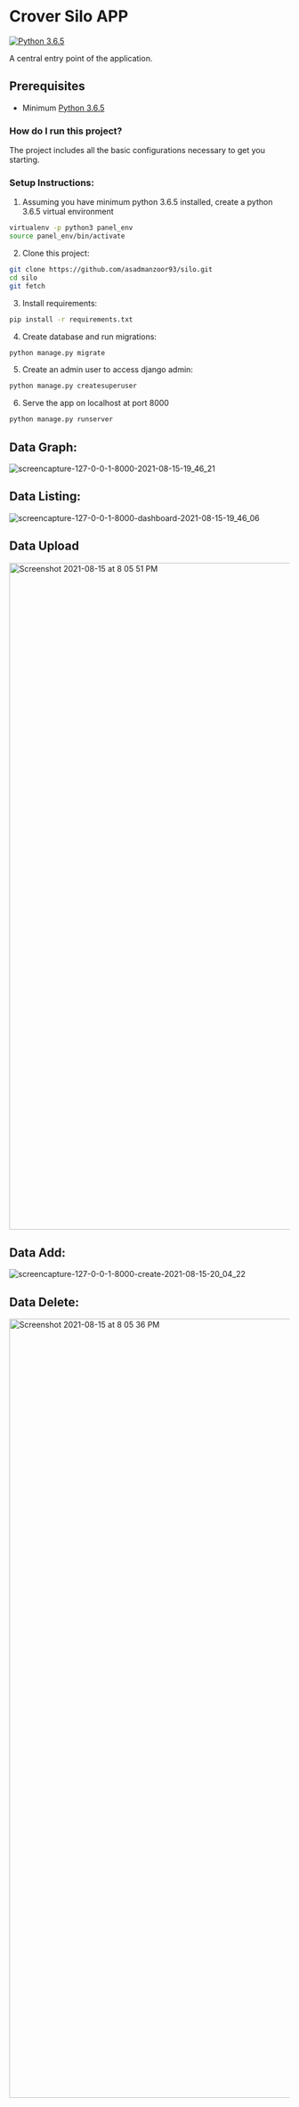 # Crover Silo APP

[![Python 3.6.5](https://img.shields.io/badge/python-3.6.5-blue.svg)](https://www.python.org/downloads/release/python-365/)

A central entry point of the application.

## Prerequisites

- Minimum [Python 3.6.5](https://docs.python.org/3/)

### How do I run this project?

The project includes all the basic configurations necessary to get you starting.

### Setup Instructions:

1. Assuming you have minimum python 3.6.5 installed, create a python 3.6.5 virtual environment

```bash
virtualenv -p python3 panel_env
source panel_env/bin/activate
```
2. Clone this project:

```bash
git clone https://github.com/asadmanzoor93/silo.git
cd silo
git fetch
```
3. Install requirements:

```bash
pip install -r requirements.txt
```
4. Create database and run migrations:

```bash
python manage.py migrate
```
5. Create an admin user to access django admin:

```bash
python manage.py createsuperuser
```
6. Serve the app on localhost at port 8000

```bash
python manage.py runserver
```

## Data Graph:
![screencapture-127-0-0-1-8000-2021-08-15-19_46_21](https://user-images.githubusercontent.com/17013371/129483067-8d4fd488-3b0e-4808-b45a-a482b88b5c72.png)

## Data Listing:
![screencapture-127-0-0-1-8000-dashboard-2021-08-15-19_46_06](https://user-images.githubusercontent.com/17013371/129483073-9c7f7a06-09d2-42f0-8a7f-f1f3de92e442.png)

## Data Upload
<img width="1198" alt="Screenshot 2021-08-15 at 8 05 51 PM" src="https://user-images.githubusercontent.com/17013371/129483075-66bf0188-2433-4b9c-84fd-5552493fd489.png">

## Data Add:
![screencapture-127-0-0-1-8000-create-2021-08-15-20_04_22](https://user-images.githubusercontent.com/17013371/129483071-62da6f38-9bea-4ee3-b647-ababac6df47f.png)

## Data Delete:
<img width="1400" alt="Screenshot 2021-08-15 at 8 05 36 PM" src="https://user-images.githubusercontent.com/17013371/129483074-994f3970-34b8-4364-81aa-de42622026be.png">
